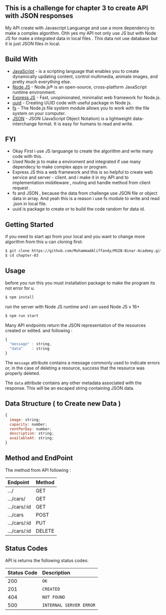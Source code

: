 ## This is a challenge for chapter 3 to create API with JSON responses
My API create with Javascript Languange and use a more dependency to make a complex algorithm. Ohh yes my API not only use JS but with Node JS for make a integrated data in local files . This data not use database but it is just JSON files in local.

## Build With
- [JavaScript](https://www.javascript.com/) - is a scripting language that enables you to create dynamically updating content, control multimedia, animate      images, and pretty much everything else.
- [Node JS](https://nodejs.org/en) - Node.js® is an open-source, cross-platform JavaScript runtime environment.
- [Express JS](https://expressjs.com/) - Fast, unopinionated, minimalist web framework for Node.js.
- [uuid](https://www.npmjs.com/package/uuid) - Creating UUID code with useful package in Node js.
- [fs](https://www.w3schools.com/nodejs/nodejs_filesystem.asp) - The Node.js file system module allows you to work with the file system on your computer.
- [JSON](https://www.json.org/json-en.html) - JSON (JavaScript Object Notation) is a lightweight data-interchange format. It is easy for humans to read and write.

## FYI 

- Okay First i use JS languange to create the algorithm and write many code with this.
- Used Node js to make a enviroment and integrated if use many dependecy to make complex apps or program.
- Express JS this a web framework and this is so helpful to create web service and server - client. and i make it in my API and to implementation middleware , routing and handle method from client request .
- fs and JSON , because the data from challenge use JSON file or object data in array. And yeah this is a reason i use fs module to write and read .json in local file.
- uuid is package to create or to build the code random for data id.

## Getting Started

if you need to start api from your local and you want to change more algorithm from this u can cloning first:

```sh
$ git clone https://github.com/MuhammadAliffandy/MSIB-Binar-Academy.git
$ cd chapter-03
```

## Usage

before you run this you must installation package to make the program its not error for u.

```sh
$ npm install
```

run the server with Node JS runtime and i am used Node JS v 16+

```sh
$ npm run start
```

Many API endpoints return the JSON representation of the resources created or edited. and following : 
```javascript
{
  "message" : string,
  "data"    : string
}
```
The `message` attribute contains a message commonly used to indicate errors or, in the case of deleting a resource, success that the resource was properly deleted.

The `data` attribute contains any other metadata associated with the response. This will be an escaped string containing JSON data.

## Data Structure ( to Create new Data )

```javascript
{
  image: string;
  capacity: number;
  rentPerDay: number;
  description: string;
  availableAt: string;
}
```

## Method and EndPoint

The method from API following :

| Endpoint | Method | 
| :--- | :--- |
| .../| GET |
| .../cars/ | GET |
| .../cars/:id | GET |
| .../cars | POST |
| .../cars/:id | PUT |
| .../cars/:id | DELETE |

## Status Codes

API is returns the following status codes:

| Status Code | Description |
| :--- | :--- |
| 200 | `OK` |
| 201 | `CREATED` |
| 404 | `NOT FOUND` |
| 500 | `INTERNAL SERVER ERROR` |

